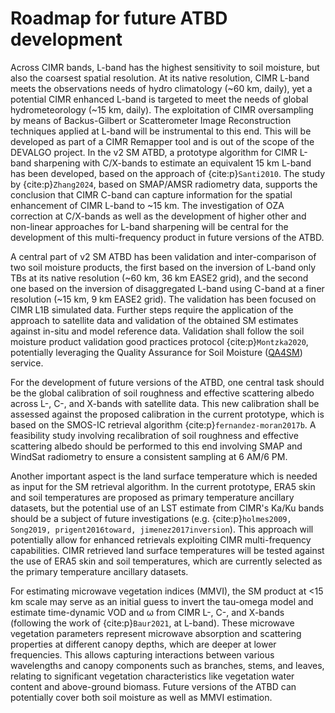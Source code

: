 # Roadmap for future ATBD development

Across CIMR bands, L-band has the highest sensitivity to soil moisture, but also the coarsest spatial resolution. At its native resolution, CIMR L-band meets the observations needs of hydro climatology (~60 km, daily), yet a potential CIMR enhanced L-band is targeted to meet the needs of global hydrometeorology (~15 km, daily). The exploitation of CIMR oversampling by means of Backus-Gilbert or Scatterometer Image Reconstruction techniques applied at L-band will be instrumental to this end. This will be developed as part of a CIMR Remapper tool and is out of the scope of the DEVALGO project. In the v2 SM ATBD, a prototype algorithm for CIMR L-band sharpening with  C/X-bands to estimate an equivalent 15 km L-band has been developed, based on the approach of {cite:p}`Santi2010`. The study by {cite:p}`Zhang2024`, based on SMAP/AMSR radiometry data, supports the conclusion that CIMR C-band can capture information for the spatial enhancement of CIMR L-band to ~15 km. The investigation of OZA correction at C/X-bands as well as the development of higher other and non-linear approaches for L-band sharpening will be central for the development of this multi-frequency product in future versions of the ATBD.

A central part of v2 SM ATBD has been validation and inter-comparison of two soil moisture products, the first based on the inversion of L-band only TBs at its native resolution (~60 km, 36 km EASE2 grid), and the second one based on the inversion of disaggregated L-band using C-band at a finer resolution (~15 km, 9 km EASE2 grid). The validation has been focused on CIMR L1B simulated data. Further steps require the application of the approach to satellite data and validation of the obtained SM estimates against in-situ and model reference data. Validation shall follow the soil moisture product validation good practices protocol {cite:p}`Montzka2020`, potentially leveraging the Quality Assurance for Soil Moisture ([QA4SM](https://qa4sm.eu/ui/home)) service.

For the development of future versions of the ATBD, one central task should be the global calibration of soil roughness and effective scattering albedo across L-, C-, and X-bands with satellite data. This new calibration shall be assessed against the proposed calibration in the current prototype, which is based on the SMOS-IC retrieval algorithm {cite:p}`fernandez-moran2017b`. A feasibility study involving recalibration of soil roughness and effective scattering albedo should be performed to this end involving SMAP and WindSat radiometry to ensure a consistent sampling at 6 AM/6 PM.

Another important aspect is the land surface temperature which is needed as input for the SM retrieval algorithm. In the current prototype, ERA5 skin and soil temperatures are proposed as primary temperature ancillary datasets, but the potential use of an LST estimate from CIMR's Ka/Ku bands should be a subject of future investigations (e.g. {cite:p}`holmes2009, Song2019, prigent2016toward, jimenez2017inversion`). This approach will potentially allow for enhanced retrievals exploiting CIMR multi-frequency capabilities. CIMR retrieved land surface temperatures will be tested against the use of ERA5 skin and soil temperatures, which are currently selected as the primary temperature ancillary datasets.

For estimating microwave vegetation indices (MMVI), the SM product at <15 km scale may serve as an initial guess to invert the tau-omega model and estimate time-dynamic VOD and ω from CIMR L-, C-, and X-bands (following the work of {cite:p}`Baur2021`, at L-band). These microwave vegetation parameters represent microwave absorption and scattering properties at different canopy depths, which are deeper at lower frequencies. This allows capturing interactions between various wavelengths and canopy components such as branches, stems, and leaves, relating to significant vegetation characteristics like vegetation water content and above-ground biomass. Future versions of the ATBD can potentially cover both soil moisture as well as MMVI estimation.
